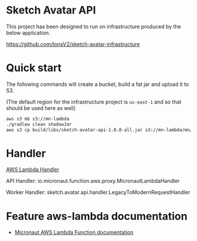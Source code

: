 # Sketch Avatar API

This project has been designed to run on infrastructure produced by the below application.

https://github.com/tonsV2/sketch-avatar-infrastructure

# Quick start
The following commands will create a bucket, build a fat jar and upload it to S3.

(The default region for the infrastructure project is `us-east-1` and so that should be used here as well)

```bash
aws s3 mb s3://mn-lambda
./gradlew clean shadowJar
aws s3 cp build/libs/sketch-avatar-api-1.0.0-all.jar s3://mn-lambda/mn/v1.0.0/
```

# Handler

[AWS Lambda Handler](https://docs.aws.amazon.com/lambda/latest/dg/java-handler.html)

API Handler: io.micronaut.function.aws.proxy.MicronautLambdaHandler

Worker Handler: sketch.avatar.api.handler.LegacyToModernRequestHandler

# Feature aws-lambda documentation

- [Micronaut AWS Lambda Function documentation](https://micronaut-projects.github.io/micronaut-aws/latest/guide/index.html#lambda)

